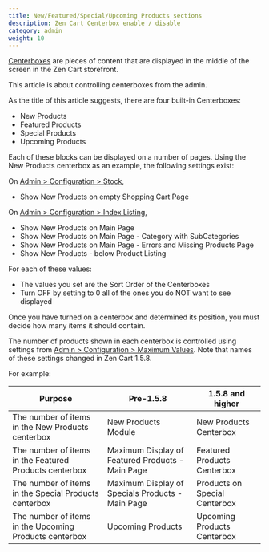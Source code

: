 ```yaml
---
title: New/Featured/Special/Upcoming Products sections
description: Zen Cart Centerbox enable / disable
category: admin
weight: 10
---
```


[Centerboxes](/user/template/centerboxes/)
are pieces of content that are displayed in the middle of the screen in the Zen Cart storefront.

This article is about controlling centerboxes from the admin. 

As the title of this article suggests, there are four built-in Centerboxes: 

- New Products 
- Featured Products
- Special Products
- Upcoming Products

Each of these blocks can be displayed on a number of pages. Using the New Products centerbox as an example, the following settings exist:

On [Admin > Configuration > Stock](/user/admin_pages/configuration/configuration_stock/), 

- Show New Products on empty Shopping Cart Page

On [Admin > Configuration > Index Listing](/user/admin_pages/configuration/configuration_indexlisting/), 
- Show New Products on Main Page
- Show New Products on Main Page - Category with SubCategories
- Show New Products on Main Page - Errors and Missing Products Page
- Show New Products - below Product Listing

For each of these values: 

- The values you set are the Sort Order of the Centerboxes 
- Turn OFF by setting to 0 all of the ones you do NOT want to see displayed 

Once you have turned on a centerbox and determined its position, you must decide how many items it should contain.

The number of products shown in each centerbox is controlled using settings from [Admin > Configuration > Maximum Values](/user/admin_pages/configuration/configuration_maximumvalues/).  Note that names of these settings changed in Zen Cart 1.5.8.

For example: 

| Purpose | Pre-1.5.8| 1.5.8 and higher| 
|---------|----------|-----------|
|The number of items in the New Products centerbox |New Products Module | New Products Centerbox|
| The number of items in the Featured Products centerbox | Maximum Display of Featured Products - Main Page | Featured Products Centerbox|
|The number of items in the Special Products centerbox |Maximum Display of Specials Products - Main Page |Products on Special Centerbox|
|The number of items in the Upcoming Products centerbox | Upcoming Products |Upcoming Products Centerbox |

